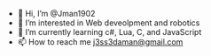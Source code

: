 
- 👋 Hi, I’m @Jman1902
- 👀 I’m interested in Web deveolpment and robotics
- 🌱 I’m currently learning c#, Lua, C, and JavaScript
- 📫 How to reach me j3ss3daman@gmail.com

<!---
Jman1902/Jman1902 is a ✨ special ✨ repository because its `README.md` (this file) appears on your GitHub profile.
You can click the Preview link to take a look at your changes.
--->
